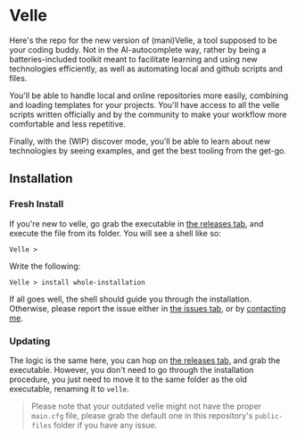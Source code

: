 # Velle

Here's the repo for the new version of (mani)Velle, a tool supposed to be your coding buddy. Not in the AI-autocomplete way, rather by being a batteries-included toolkit meant to facilitate learning and using new technologies efficiently, as well as automating local and github scripts and files.

You'll be able to handle local and online repositories more easily, combining and loading templates for your projects. You'll have access to all the velle scripts written officially and by the community to make your workflow more comfortable and less repetitive.

Finally, with the (WIP) discover mode, you'll be able to learn about new technologies by seeing examples, and get the best tooling from the get-go.

## Installation

### Fresh Install
If you're new to velle, go grab the executable in [the releases tab](https://github.com/HiiGHoVuTi/haskvelle/releases), and execute the file from its folder.
You will see a shell like so:
```shell
Velle >
```
Write the following:
```shell
Velle > install whole-installation
```
If all goes well, the shell should guide you through the installation. Otherwise, please report the issue either in [the issues tab](https://github.com/HiiGHoVuTi/haskvelle/issues), or by [contacting me](https://maximecan.ml).

### Updating

The logic is the same here, you can hop on [the releases tab](https://github.com/HiiGHoVuTi/haskvelle/releases), and grab the executable. However, you don't need to go through the installation procedure, you just need to move it to the same folder as the old executable, renaming it to `velle`. 
> Please note that your outdated velle might not have the proper `main.cfg` file, please grab the default one in this repository's `public-files` folder if you have any issue.
